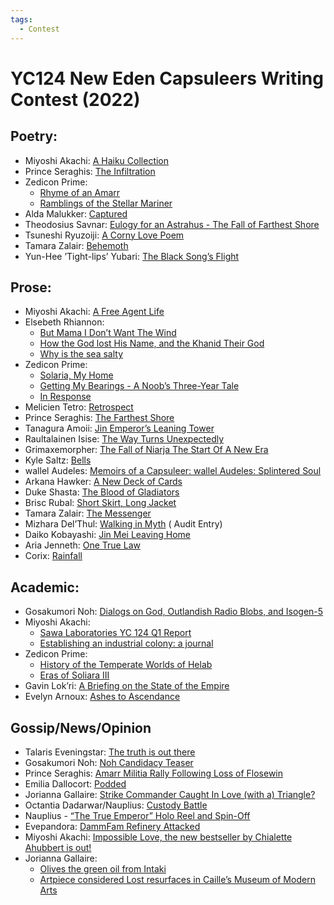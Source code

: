 ```yaml
---
tags:
  - Contest
---
```


# YC124 New Eden Capsuleers Writing Contest (2022)

## Poetry:

- Miyoshi Akachi: [A Haiku Collection](../authors/miyoshiakachi/ahaikucollection.md)
- Prince Seraghis: [The Infiltration](../authors/miscauthors/theinfiltration.md)
- Zedicon Prime:
    - [Rhyme of an Amarr](../authors/zediconprime.md/rhymeofanamarr.md)
    - [Ramblings of the Stellar Mariner](../authors/zediconprime.md/ramblingsofthestellarmariner.md)
- Alda Malukker: [Captured](../authors/miscauthors/captured.md)
- Theodosius Savnar: [Eulogy for an Astrahus - The Fall of Farthest Shore](../authors/miscauthors/eulogyforanastrahus.md)
- Tsuneshi Ryuzoiji: [A Corny Love Poem](../authors/miscauthors/acornylovepoem.md)
- Tamara Zalair: [Behemoth](../authors/tamarazalair/behemoth.md)
- Yun-Hee ’Tight-lips’ Yubari: [The Black Song’s Flight](../authors/miscauthors/theblacksongsflight.md)

## Prose:

- Miyoshi Akachi: [A Free Agent Life](../authors/miyoshiakachi/afreeagentlife.md)
- Elsebeth Rhiannon:
    - [But Mama I Don’t Want The Wind](../authors/elsebethrhiannon/Butmamaidontwantthewind.md)
    - [How the God lost His Name, and the Khanid Their God](../authors/elsebethrhiannon/howthegodlosthisnameandthekhanidtheirgod.md)
    - [Why is the sea salty](../authors/elsebethrhiannon/whyistheseasalty.md)
- Zedicon Prime:
    - [Solaria, My Home](../authors/zediconprime.md/solariamyhome.md)
    - [Getting My Bearings - A Noob’s Three-Year Tale](../authors/zediconprime.md/gettingmybearings.md)
    - [In Response](../authors/zediconprime.md/inresponse.md)
- Melicien Tetro: [Retrospect](../authors/miscauthors/retrospect.md)
- Prince Seraghis: [The Farthest Shore](../authors/princeseraghis/thefarthestshore.md)
- Tanagura Amoii: [Jin Emperor’s Leaning Tower](../authors/miscauthors/jinemperorsleaningtower.md)
- Raultalainen Isise: [The Way Turns Unexpectedly](../authors/miscauthors/thewayturnsunexpectedly.md)
- Grimaxemorpher: [The Fall of Niarja The Start Of A New Era](../authors/miscauthors/thefallofniarjathestartofanewera.md)
- Kyle Saltz: [Bells](../authors/miscauthors/bells.md)
- wallel Audeles: [Memoirs of a Capsuleer: wallel Audeles: Splintered Soul](../authors/miscauthors/memoirsofacapsuleerwallelaudelessplinteredsoul.md)
- Arkana Hawker: [A New Deck of Cards](../authors/miscauthors/anewdeckofcards.md)
- Duke Shasta: [The Blood of Gladiators](../authors/miscauthors/thebloodofgladiators.md)
- Brisc Rubal: [Short Skirt, Long Jacket](../authors/miscauthors/shortskirtlongjacket.md)
- Tamara Zalair: [The Messenger](../authors/tamarazalair/themessenger.md)
- Mizhara Del’Thul: [Walking in Myth](../authors/miscauthors/walkinginmyth.md) ( Audit Entry)
- Daiko Kobayashi: [Jin Mei Leaving Home](../authors/miscauthors/jinmeileavinghome.md)
- Aria Jenneth: [One True Law](../authors/miscauthors/onetruelaw.md)
- Corix: [Rainfall](../authors/miscauthors/rainfall.md)


## Academic:

- Gosakumori Noh: [Dialogs on God, Outlandish Radio Blobs, and Isogen-5](../authors/gosakumorinoh/dialogsongodoutlandishradioblobsandisogen.md)
- Miyoshi Akachi:
    - [Sawa Laboratories YC 124 Q1 Report](../authors/miyoshiakachi/sawalaboratoriesyc124q1report.md)
    - [Establishing an industrial colony: a journal](../authors/miyoshiakachi/establishinganindustrialcolonyajournal.md)
- Zedicon Prime:
    - [History of the Temperate Worlds of Helab](../authors/zediconprime.md/historyofthetemperateworldsofhelab.md)
    - [Eras of Soliara III](../authors/zediconprime.md/erasofsoliaraiii.md)
- Gavin Lok’ri: [A Briefing on the State of the Empire](../authors/miscauthors/abriefingonthestateoftheempire.md)
- Evelyn Arnoux: [Ashes to Ascendance](../authors/miscauthors/ashestoascendance.md)


## Gossip/News/Opinion

- Talaris Eveningstar: [The truth is out there](../authors/miscauthors/thetruthisoutthere.md)
- Gosakumori Noh: [Noh Candidacy Teaser](../authors/gosakumorinoh/nohcandidacyteaser.md)
- Prince Seraghis: [Amarr Militia Rally Following Loss of Flosewin](../authors/princeseraghis/amarrmilitiarallyfollowinglossoffloseswin.md)
- Emilia Dallocort: [Podded](../authors/miscauthors/podded.md)
- Jorianna Gallaire: [Strike Commander Caught In Love (with a) Triangle?](../authors/joriannagallaire/strikecommandercaughtinlovewithatriangle.md)
- Octantia Dadarwar/Nauplius: [Custody Battle](../authors/nauplius/custodybattle.md)
- Nauplius - [“The True Emperor” Holo Reel and Spin-Off](../authors/nauplius/thetrueemperorholoreelandspinoff.md)
- Evepandora: [DammFam Refinery Attacked](../authors/miscauthors/dammfamrefineryattacked.md)
- Miyoshi Akachi: [Impossible Love, the new bestseller by Chialette Ahubbert is out!](../authors/miyoshiakachi/impossiblelove.md)
- Jorianna Gallaire:
    - [Olives the green oil from Intaki](../authors/joriannagallaire/olivesthegreenoilfromintaki.md)
    - [Artpiece considered Lost resurfaces in Caille’s Museum of Modern Arts](../authors/joriannagallaire/artpiececonsideredlostresurfacesincaillesmuseumofmodernarts.md)
